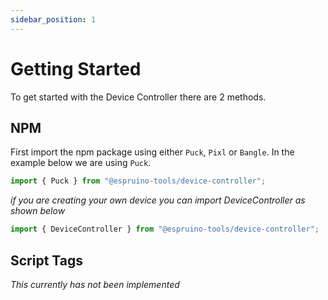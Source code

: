 ```yaml
---
sidebar_position: 1
---
```


# Getting Started

To get started with the Device Controller there are 2 methods.

## NPM

First import the npm package using either `Puck`, `Pixl` or `Bangle`. In the example below we are using `Puck`.

```javascript
import { Puck } from "@espruino-tools/device-controller";
```

_if you are creating your own device you can import DeviceController as shown below_

```javascript
import { DeviceController } from "@espruino-tools/device-controller";
```

## Script Tags

_This currently has not been implemented_
